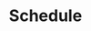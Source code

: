 ---
# -------------------------- #
#        CONTENT TYPE        #
# -------------------------- #

product-type: "connect"
content-type: "api-structure"
key: "schedule-object"


# -------------------------- #
#        OBJECT INFO         #
# -------------------------- #

title: "Schedule"
description: |
  {% include misc/data-files.html %}
  {{ site.data.connect.data-structures.schedule.description | flatify }}

  Stitch supports three replication scheduling methods:

  - Replication Frequency
  - Anchor Scheduling
  - Advanced (cron) Scheduling

  Refer to the [Replication Scheduling for Sources Using the Connect API guide]({{ link.connect.guides.replication-scheduling-for-sources | prepend: site.baseurl }}) for more info and examples.


# -------------------------- #
#      OBJECT ATTRIBUTES     #
# -------------------------- #

object-attributes:
  - name: "type"
    type: "string"
    description: |
      The type of schedule. Possible values are:

      - `interval` - Applicable to Replication Frequency and Anchor Scheduling
      - `cron` - Applicable to Advanced (cron) scheduling
    example-value: |
      interval

  - name: "interval"
    type: "number"
    description: |
      **Applicable to interval-based schedules only.** The interval used by the schedule, according to the `unit` value.

      For example: If `unit: minute` and `interval: 60.0`, the schedule is based on an interval of 60 minutes.
    example-value: |
      60.0

  - name: "unit"
    type: "string"
    description: |
      **Applicable to interval-based schedules only.** The unit of measurement for the schedule. This will be `minute`.
    example-value: |
      minute

  - name: "cron_expression"
    type: "string"
    description: |
      **Applicable to cron-based schedules only.** A valid Quartz cron expression representing the replication schedule for the integration.
    example-value: |
      0 0 12 ? * MON-FRI *

  - name: "next_fire_time"
    type: "timestamp"
    description: |
      A timestamp indicating the next time the source is scheduled to run a replication job.
    example-value: |
      2020-06-22T12:00:00Z
      

# -------------------------- #
#           EXAMPLES         #
# -------------------------- #

examples:
  - type: "Interval-based schedule"
    code: |
      {
        "type": "interval",
        "unit": "minute",
        "interval": 60.0,
        "next_fire_time": "2020-06-22T19:00:00Z"
      }

  - type: "Cron-based schedule"
    code: |
      {
        "type": "cron",
        "cron_expression": "0 0 12 ? * MON-FRI *",
        "next_fire_time": "2020-06-22T12:00:00Z"
      }
---